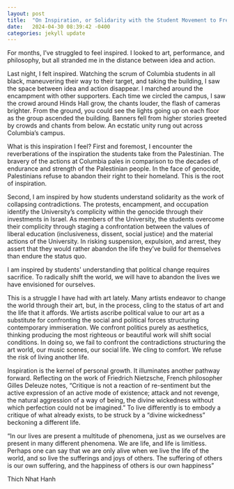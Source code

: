 ```yaml
---
layout: post
title:  "On Inspiration, or Solidarity with the Student Movement to Free Palestine"
date:   2024-04-30 08:39:42 -0400
categories: jekyll update
---
```

For months, I’ve struggled to feel inspired. I looked to art, performance, and philosophy, but all stranded me in the distance between idea and action.

Last night, I felt inspired. Watching the scrum of Columbia students in all black, maneuvering their way to their target, and taking the building, I saw the  space between idea and action disappear. I marched around the encampment with other supporters. Each time we circled the campus, I saw the crowd around Hinds Hall grow, the chants louder, the flash of cameras brighter. From the ground, you could see the lights going up on each floor as the group ascended the building. Banners fell from higher stories greeted by crowds and chants from below. An ecstatic unity rung out across Columbia’s campus. 

What is this inspiration I feel? First and foremost, I encounter the reverberations of the inspiration the students take from the Palestinian. The bravery of the actions at Columbia pales in comparison to the decades of endurance and strength of the Palestinian people. In the face of genocide, Palestinians refuse to abandon their right to their homeland. This is the root of inspiration.

Second, I am inspired by how students understand solidarity as the work of collapsing contradictions. The protests, encampment, and occupation identify the University’s complicity within the genocide through their investments in Israel. As members of the University, the students overcome their complicity through staging a confrontation between the values of liberal education (inclusiveness, dissent, social justice) and the material actions of the University. In risking suspension, expulsion, and arrest, they assert that they would rather abandon the life they’ve build for themselves than endure the status quo. 

I am inspired by students' understanding that political change requires sacrifice. To radically shift the world, we will have to abandon the lives we have envisioned for ourselves. 

This is a struggle I have had with art lately. Many artists endeavor to change the world through their art, but, in the process, cling to the status of art and the life that it affords. We artists ascribe political value to our art as a substitute for confronting the social and political forces structuring contemporary immiseration. We confront politics purely as aesthetics, thinking producing the most righteous or beautiful work will shift social conditions. In doing so, we fail to confront the contradictions structuring the art world, our music scenes, our social life. We cling to comfort. We refuse the risk of living another life. 

Inspiration is the kernel of personal growth. It illuminates another pathway forward. Reflecting on the work of Friedrich Nietzsche, French philosopher Gilles Deleuze notes, “Critique is not a reaction of re-sentiment but the active expression of an active mode of existence; attack and not revenge, the natural aggression of a way of being, the divine wickedness without which perfection could not be imagined.” To live differently is to embody a critique of what already exists, to be struck by a “divine wickedness” beckoning a different life. 

“In our lives are present a multitude of phenomena, just as we ourselves are present in many different phenomena. We are life, and life is limitless. Perhaps one can say that we are only alive when we live the life of the world, and so live the sufferings and joys of others. The suffering of others is our own suffering, and the happiness of others is our own happiness” 

Thich Nhat Hanh 
